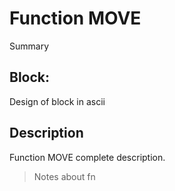 # Function MOVE
Summary

## Block:
Design of block in ascii

## Description
Function MOVE complete description.
>Notes about fn
